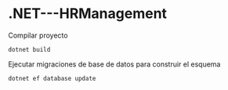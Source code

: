 # .NET---HRManagement

Compilar proyecto

```
dotnet build
```

Ejecutar migraciones de base de datos para construir el esquema

```
dotnet ef database update
```

